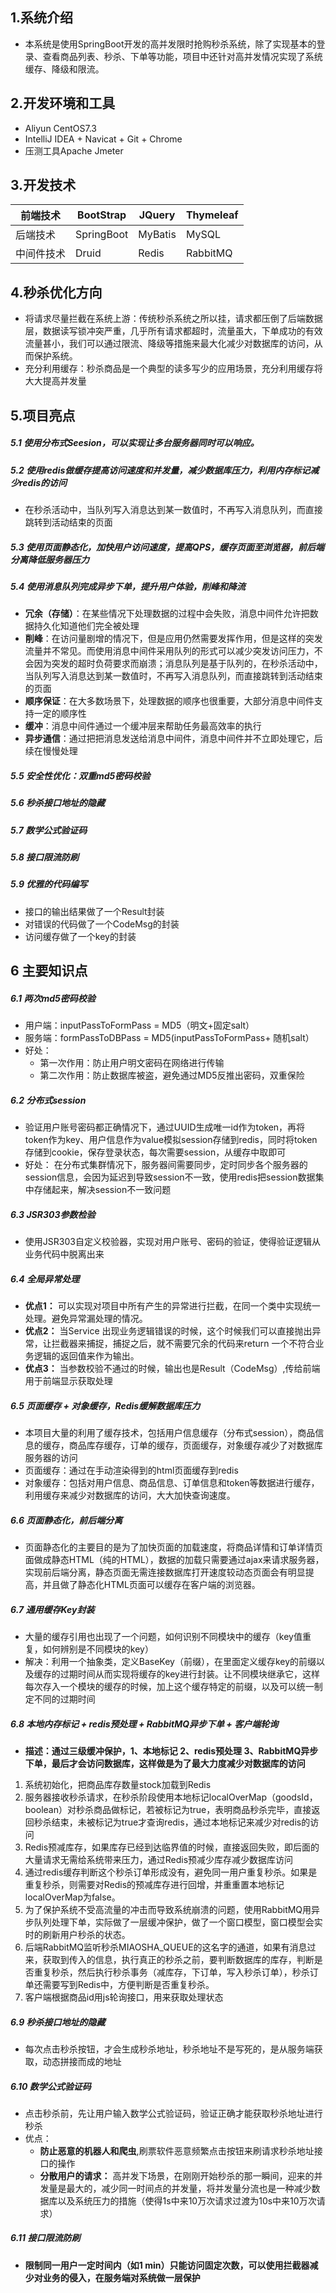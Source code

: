 ## 1.系统介绍
- 本系统是使用SpringBoot开发的高并发限时抢购秒杀系统，除了实现基本的登录、查看商品列表、秒杀、下单等功能，项目中还针对高并发情况实现了系统缓存、降级和限流。
## 2.开发环境和工具
- Aliyun CentOS7.3 
-  IntelliJ IDEA + Navicat + Git + Chrome
- 压测工具Apache Jmeter
## 3.开发技术
| 前端技术 | BootStrap  | JQuery | Thymeleaf
|--|--|--|--|
| 后端技术 | SpringBoot | MyBatis | MySQL
| 中间件技术 |  Druid  | Redis  |  RabbitMQ
## 4.秒杀优化方向
- 将请求尽量拦截在系统上游：传统秒杀系统之所以挂，请求都压倒了后端数据层，数据读写锁冲突严重，几乎所有请求都超时，流量虽大，下单成功的有效流量甚小，我们可以通过限流、降级等措施来最大化减少对数据库的访问，从而保护系统。
- 充分利用缓存：秒杀商品是一个典型的读多写少的应用场景，充分利用缓存将大大提高并发量
## 5.项目亮点

##### 5.1 使用分布式Seesion，可以实现让多台服务器同时可以响应。
##### 5.2 使用redis做缓存提高访问速度和并发量，减少数据库压力，利用内存标记减少redis的访问
- 在秒杀活动中，当队列写入消息达到某一数值时，不再写入消息队列，而直接跳转到活动结束的页面
##### 5.3 使用页面静态化，加快用户访问速度，提高QPS，缓存页面至浏览器，前后端分离降低服务器压力
##### 5.4 使用消息队列完成异步下单，提升用户体验，削峰和降流
- **冗余（存储）**：在某些情况下处理数据的过程中会失败，消息中间件允许把数据持久化知道他们完全被处理
- **削峰**：在访问量剧增的情况下，但是应用仍然需要发挥作用，但是这样的突发流量并不常见。而使用消息中间件采用队列的形式可以减少突发访问压力，不会因为突发的超时负荷要求而崩溃；消息队列是基于队列的，在秒杀活动中，当队列写入消息达到某一数值时，不再写入消息队列，而直接跳转到活动结束的页面
- **顺序保证**：在大多数场景下，处理数据的顺序也很重要，大部分消息中间件支持一定的顺序性
- **缓冲**：消息中间件通过一个缓冲层来帮助任务最高效率的执行
- **异步通信**：通过把把消息发送给消息中间件，消息中间件并不立即处理它，后续在慢慢处理
##### 5.5 安全性优化：双重md5密码校验
##### 5.6 秒杀接口地址的隐藏
##### 5.7 数学公式验证码
##### 5.8 接口限流防刷
##### 5.9 优雅的代码编写
- 接口的输出结果做了一个Result封装
- 对错误的代码做了一个CodeMsg的封装
- 访问缓存做了一个key的封装

## 6 主要知识点
##### 6.1 两次md5密码校验
- 用户端：inputPassToFormPass = MD5（明文+固定salt）
- 服务端：formPassToDBPass = MD5(inputPassToFormPass+ 随机salt）
- 好处：
	* 第一次作用：防止用户明文密码在网络进行传输
	* 第二次作用：防止数据库被盗，避免通过MD5反推出密码，双重保险
##### 6.2 分布式session
- 验证用户账号密码都正确情况下，通过UUID生成唯一id作为token，再将token作为key、用户信息作为value模拟session存储到redis，同时将token存储到cookie，保存登录状态，每次需要session，从缓存中取即可
- 好处： 在分布式集群情况下，服务器间需要同步，定时同步各个服务器的session信息，会因为延迟到导致session不一致，使用redis把session数据集中存储起来，解决session不一致问题
##### 6.3 JSR303参数检验
- 使用JSR303自定义校验器，实现对用户账号、密码的验证，使得验证逻辑从业务代码中脱离出来
##### 6.4 全局异常处理
-  **优点1：** 可以实现对项目中所有产生的异常进行拦截，在同一个类中实现统一处理。避免异常漏处理的情况。
- **优点2：** 当Service 出现业务逻辑错误的时候，这个时候我们可以直接抛出异常，让拦截器来捕捉，捕捉之后，就不需要冗余的代码来return 一个不符合业务逻辑的返回值来作为输出。
-  **优点3：** 当参数校验不通过的时候，输出也是Result（CodeMsg）,传给前端用于前端显示获取处理
##### 6.5 页面缓存 + 对象缓存，Redis缓解数据库压力
- 本项目大量的利用了缓存技术，包括用户信息缓存（分布式session），商品信息的缓存，商品库存缓存，订单的缓存，页面缓存，对象缓存减少了对数据库服务器的访问
- 页面缓存：通过在手动渲染得到的html页面缓存到redis
- 对象缓存：包括对用户信息、商品信息、订单信息和token等数据进行缓存，利用缓存来减少对数据库的访问，大大加快查询速度。
##### 6.6 页面静态化，前后端分离
 - 页面静态化的主要目的是为了加快页面的加载速度，将商品详情和订单详情页面做成静态HTML（纯的HTML），数据的加载只需要通过ajax来请求服务器，实现前后端分离，静态页面无需连接数据库打开速度较动态页面会有明显提高，并且做了静态化HTML页面可以缓存在客户端的浏览器。

##### 6.7 通用缓存Key封装
 - 大量的缓存引用也出现了一个问题，如何识别不同模块中的缓存（key值重复，如何辨别是不同模块的key）
- 解决：利用一个抽象类，定义BaseKey（前缀），在里面定义缓存key的前缀以及缓存的过期时间从而实现将缓存的key进行封装。让不同模块继承它，这样每次存入一个模块的缓存的时候，加上这个缓存特定的前缀，以及可以统一制定不同的过期时间
##### 6.8 本地内存标记 + redis预处理 + RabbitMQ异步下单 + 客户端轮询
- **描述：通过三级缓冲保护，1、本地标记 2、redis预处理 3、RabbitMQ异步下单，最后才会访问数据库，这样做是为了最大力度减少对数据库的访问**
1. 系统初始化，把商品库存数量stock加载到Redis
2.  服务器接收秒杀请求，在秒杀阶段使用本地标记localOverMap（goodsId，boolean）对秒杀商品做标记，若被标记为true，表明商品秒杀完毕，直接返回秒杀结束，未被标记为true才查询redis，通过本地标记来减少对redis的访问
3. Redis预减库存，如果库存已经到达临界值的时候，直接返回失败，即后面的大量请求无需给系统带来压力，通过Redis预减少库存减少数据库访问
4. 通过redis缓存判断这个秒杀订单形成没有，避免同一用户重复秒杀。如果是重复秒杀，则需要对Redis的预减库存进行回增，并重重置本地标记localOverMap为false。
5. 为了保护系统不受高流量的冲击而导致系统崩溃的问题，使用RabbitMQ用异步队列处理下单，实际做了一层缓冲保护，做了一个窗口模型，窗口模型会实时的刷新用户秒杀的状态。
6. 后端RabbitMQ监听秒杀MIAOSHA_QUEUE的这名字的通道，如果有消息过来，获取到传入的信息，执行真正的秒杀之前，要判断数据库的库存，判断是否重复秒杀，然后执行秒杀事务（减库存，下订单，写入秒杀订单），秒杀订单还需要写到Redis中，方便判断是否重复秒杀。
7. 客户端根据商品id用js轮询接口，用来获取处理状态

##### 6.9 秒杀接口地址的隐藏
- 每次点击秒杀按钮，才会生成秒杀地址，秒杀地址不是写死的，是从服务端获取，动态拼接而成的地址

##### 6.10 数学公式验证码
- 点击秒杀前，先让用户输入数学公式验证码，验证正确才能获取秒杀地址进行秒杀
- 优点：
	- **防止恶意的机器人和爬虫**,刷票软件恶意频繁点击按钮来刷请求秒杀地址接口的操作
	- **分散用户的请求：** 高并发下场景，在刚刚开始秒杀的那一瞬间，迎来的并发量是最大的，减少同一时间点的并发量，将并发量分流也是一种减少数据库以及系统压力的措施（使得1s中来10万次请求过渡为10s中来10万次请求）
##### 6.11 接口限流防刷
- **限制同一用户一定时间内（如1 min）只能访问固定次数，可以使用拦截器减少对业务的侵入，在服务端对系统做一层保护**